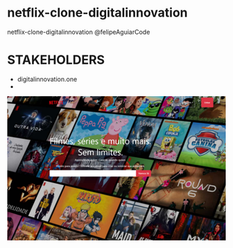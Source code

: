 # netflix-clone-digitalinnovation
 netflix-clone-digitalinnovation @felipeAguiarCode

 # STAKEHOLDERS
 * digitalinnovation.one
 *


![alt](/screen/screen-home.png)

